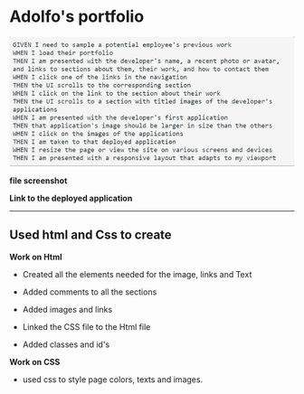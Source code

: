 # Adolfo's portfolio

![Acceptance Criteria](\assets\images\readme.JPG)

**file screenshot** 

**Link to the deployed application**


---

## Used html and Css to create

**Work on Html**

- Created all the elements needed for the image, links and Text

- Added comments to all the sections

- Added images and links

- Linked the CSS file to the Html file

- Added classes and id's


**Work on CSS**

- used css to style page colors, texts and images.